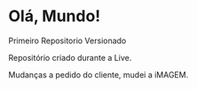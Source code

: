 # Olá, Mundo!
 Primeiro Repositorio Versionado

Repositório criado durante a Live.

Mudanças a pedido do cliente, mudei a iMAGEM.
